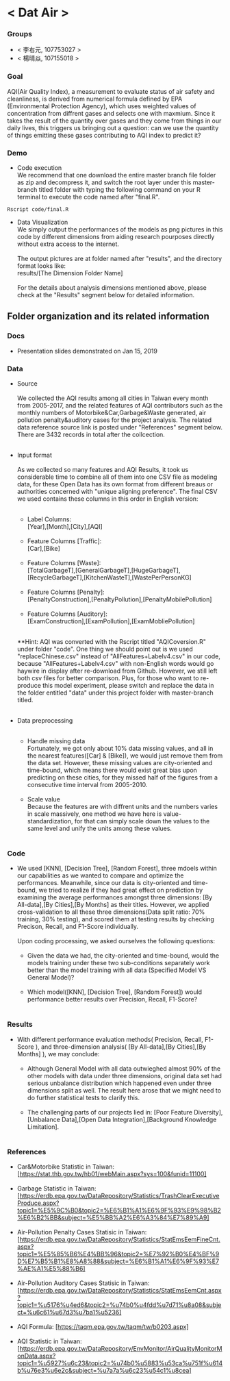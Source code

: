 # < Dat Air >

### Groups
* < 李右元, 107753027 >
* < 楊晴焱, 107155018 >

### Goal
AQI(Air Quality Index), a measurement to evaluate status of air safety and cleanliness, is derived from numerical formula defined by EPA (Environmental Protection Agency), which uses weighted values of concentration from diffrent gases and selects one with maxmium. Since it takes the result of the quantity over gases and they come from things in our daily lives, this triggers us bringing out a question: can we use the quantity of things emitting these gases contributing to AQI index to predict it?   
     

### Demo
* Code execution <br />
     We recommend that one download the entire master branch file folder as zip and decompress it, and switch the root layer under this master-branch titled folder with typing the following command on your R terminal to execute the code named after "final.R".  
```
Rscript code/final.R
```

* Data Visualization <br />
     We simply output the performances of the models as png pictures in this code by different dimensions from aiding research pourposes directly without extra access to the internet.<br />
     <br />
     The output pictures are at folder named after "results", and the directory format looks like:<br />
     results/[The Dimension Folder Name]<br />
     <br />
     For the details about analysis dimensions mentioned above, please check at the "Results" segment below for detailed information.
## Folder organization and its related information

### Docs
* Presentation slides demonstrated on Jan 15, 2019

### Data

* Source <br />     
     We collected the AQI results among all cities in Taiwan every month from 2005-2017, and the related features of AQI contributors  such as the monthly numbers of Motorbike&Car,Garbage&Waste generated, air pollution penalty&auditory cases for the project analysis. The related data reference source link is posted under "References" segment below. There are 3432 records in total after the collcection.<br /><br />
* Input format <br /><br />
     As we collected so many features and AQI Results, it took us considerable time to combine all of them into one CSV file as modeling data, for these Open Data has its own format from different breaus or authorities concerned with "unique aligning preference". The final CSV we used contains these columns in this order in English version: <br /> <br />


     * Label Columns:
     <br />    [Year],[Month],[City],[AQI]<br /><br />
     * Feature Columns [Traffic]:
     <br />    [Car],[Bike]<br /><br />
     * Feature Columns [Waste]:
     <br />    [TotalGarbageT],[GeneralGarbageT],[HugeGarbageT],[RecycleGarbageT],[KitchenWasteT],[WastePerPersonKG]<br /><br />
     * Feature Columns [Penalty]:
     <br />    [PenaltyConstruction],[PenaltyPollution],[PenaltyMobilePollution]<br /><br />
     * Feature Columns [Auditory]:
     <br />    [ExamConstruction],[ExamPollution],[ExamMobliePollution]<br /> <br />
     
     **Hint: AQI was converted with the Rscript titled "AQICoversion.R" under folder "code". 
     One thing we should point out is we used "replaceChinese.csv" instead of "AllFeatures+Labelv4.csv" in our code, because "AllFeatures+Labelv4.csv" with non-English words would go haywire in display after re-download from Github. However, we still left both csv files for better comparison. Plus, for those who want to re-produce this model experiment, please switch and replace the data in the folder entitled "data" under this project folder with master-branch titled.  <br /><br />   
* Data preprocessing <br /><br />
  * Handle missing data <br />
     Fortunately, we got only about 10% data missing values, and all in the nearest features([Car] & [Bike]), we would just remove them from the data set. However, these missing values are city-oriented and time-bound, which means there would exist great bias upon predicting on these cities, for they missed half of the figures from a consecutive time interval from 2005-2010. <br /><br />
  * Scale value <br />
    Because the features are with diffrent units and the numbers varies in scale massively, one method we have here is value-standardization, for that can simply scale down the values to the same level and unify the units among these values. <br /><br />   
     
### Code

* We used [KNN], [Decision Tree], [Random Forest], three mdoels within our capabilities as we wanted to compare and optimize the performances. Meanwhile, since our data is city-oriented and time-bound, we tried to realize if they had great effect on prediction by examining the average performances amongst three dimensions: [By All-data],[By Cities],[By Months] as their titles. However, we applied cross-validation to all these three dimensions(Data split ratio: 70% training, 30% testing), and scored them at testing results by checking Precison, Recall, and F1-Score individually. <br /><br />
     Upon coding processing, we asked ourselves the following questions:<br /><br />
     - Given the data we had, the city-oriented and time-bound, would the models training under these two sub-conditions separately work        better than the model training with all data (Specified Model VS General Model)? <br /><br />
     - Which model([KNN], [Decision Tree], [Random Forest]) would performance better results over Precision, Recall, F1-Score? <br /><br />


### Results

* With different performance evaluation methods( Precision, Recall, F1-Score ), and three-dimension analysis( [By All-data],[By Cities],[By Months] ), we may conclude:  <br /><br />
     * Although General Model with all data outwieghed almost 90%  of the other models with data under three dimensions, original data set had serious unbalance distribution which happened even under three dimensions split as well. The result here arose that we might need to do further statistical tests to clarify this.<br /><br />
     * The challenging parts of our projects lied in: [Poor Feature Diversity],[Unbalance Data],[Open Data Integration],[Background Knowledge Limitation].<br /><br />

### References
* Car&Motorbike Statistic in Taiwan: [https://stat.thb.gov.tw/hb01/webMain.aspx?sys=100&funid=11100] <br /><br />
* Garbage Statistic in Taiwan: [https://erdb.epa.gov.tw/DataRepository/Statistics/TrashClearExecutiveProduce.aspx?topic1=%E5%9C%B0&topic2=%E6%B1%A1%E6%9F%93%E9%98%B2%E6%B2%BB&subject=%E5%BB%A2%E6%A3%84%E7%89%A9] <br /><br />
* Air-Pollution Penalty Cases Statisic in Taiwan: [https://erdb.epa.gov.tw/DataRepository/Statistics/StatEmsEemFineCnt.aspx?topic1=%E5%85%B6%E4%BB%96&topic2=%E7%92%B0%E4%BF%9D%E7%B5%B1%E8%A8%88&subject=%E6%B1%A1%E6%9F%93%E7%AE%A1%E5%88%B6] <br /><br />
* Air-Pollution Auditory Cases Statisic in Taiwan: [https://erdb.epa.gov.tw/DataRepository/Statistics/StatEmsEemCnt.aspx?topic1=%u5176%u4ed6&topic2=%u74b0%u4fdd%u7d71%u8a08&subject=%u6c61%u67d3%u7ba1%u5236] <br /><br />
* AQI Formula: [https://taqm.epa.gov.tw/taqm/tw/b0203.aspx] <br /><br />
* AQI Statistic in Taiwan: [https://erdb.epa.gov.tw/DataRepository/EnvMonitor/AirQualityMonitorMonData.aspx?topic1=%u5927%u6c23&topic2=%u74b0%u5883%u53ca%u751f%u614b%u76e3%u6e2c&subject=%u7a7a%u6c23%u54c1%u8cea] <br /><br />
